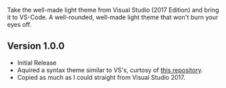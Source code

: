 Take the well-made light theme from Visual Studio (2017 Edition) and bring it to VS-Code. A well-rounded, well-made light theme that won't burn your eyes off.

## Version 1.0.0
* Initial Release
* Aquired a syntax theme similar to VS's, curtosy of [this repository](https://github.com/mihaifm/Visual-Studio.tmTheme).
* Copied as much as I could straight from Visual Studio 2017.
